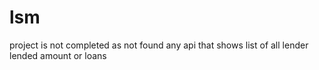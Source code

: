 # lsm
project is not completed as not found any api that shows list of all lender lended amount or loans
